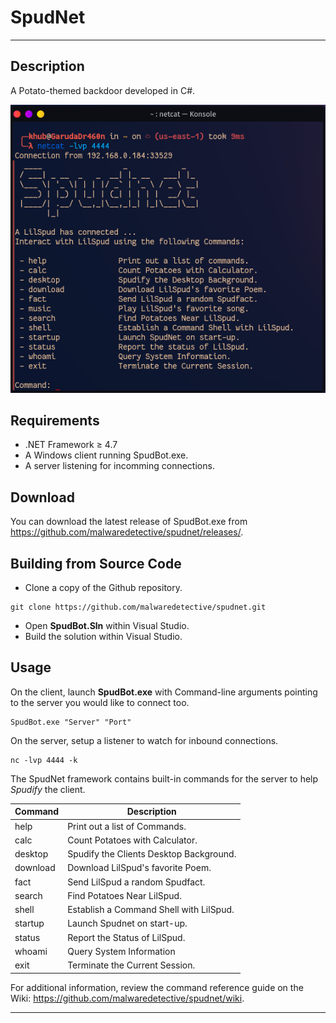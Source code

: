 # SpudNet
---
## Description
A Potato-themed backdoor developed in C#. 

![SpudNet](screenshots/spudnet.png)

## Requirements
- .NET Framework ≥ 4.7
- A Windows client running SpudBot.exe.
- A server listening for incomming connections. 

## Download
You can download the latest release of SpudBot.exe from https://github.com/malwaredetective/spudnet/releases/. 

## Building from Source Code
- Clone a copy of the Github repository.
```
git clone https://github.com/malwaredetective/spudnet.git
```
- Open **SpudBot.Sln** within Visual Studio.
- Build the solution within Visual Studio. 

## Usage
On the client, launch **SpudBot.exe** with Command-line arguments pointing to the server you would like to connect too. 
```
SpudBot.exe "Server" "Port"
```
On the server, setup a listener to watch for inbound connections.
```
nc -lvp 4444 -k
```
The SpudNet framework contains built-in commands for the server to help *Spudify* the client.  

| Command | Description |
| --- | --- |
| help | Print out a list of Commands. |
| calc | Count Potatoes with Calculator. |
| desktop | Spudify the Clients Desktop Background. |
| download | Download LilSpud's favorite Poem. | 
| fact | Send LilSpud a random Spudfact. |
| search | Find Potatoes Near LilSpud. |
| shell | Establish a Command Shell with LilSpud. |
| startup | Launch Spudnet on start-up. |
| status | Report the Status of LilSpud. |
| whoami | Query System Information |
| exit | Terminate the Current Session. |

For additional information, review the command reference guide on the Wiki: https://github.com/malwaredetective/spudnet/wiki.

---
